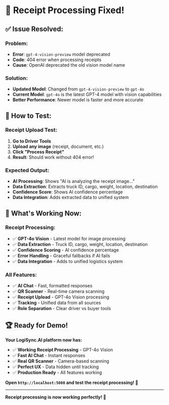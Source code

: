 # 🔧 Receipt Processing Fixed!

## ✅ **Issue Resolved:**

### **Problem:**
- **Error**: `gpt-4-vision-preview` model deprecated
- **Code**: 404 error when processing receipts
- **Cause**: OpenAI deprecated the old vision model name

### **Solution:**
- **Updated Model**: Changed from `gpt-4-vision-preview` to `gpt-4o`
- **Current Model**: `gpt-4o` is the latest GPT-4 model with vision capabilities
- **Better Performance**: Newer model is faster and more accurate

## 🚀 **How to Test:**

### **Receipt Upload Test:**
1. **Go to Driver Tools**
2. **Upload any image** (receipt, document, etc.)
3. **Click "Process Receipt"**
4. **Result**: Should work without 404 error!

### **Expected Output:**
- **AI Processing**: Shows "AI is analyzing the receipt image..."
- **Data Extraction**: Extracts truck ID, cargo, weight, location, destination
- **Confidence Score**: Shows AI confidence percentage
- **Data Integration**: Adds extracted data to unified system

## 🎯 **What's Working Now:**

### **Receipt Processing:**
- ✅ **GPT-4o Vision** - Latest model for image processing
- ✅ **Data Extraction** - Truck ID, cargo, weight, location, destination
- ✅ **Confidence Scoring** - AI confidence percentage
- ✅ **Error Handling** - Graceful fallbacks if AI fails
- ✅ **Data Integration** - Adds to unified logistics system

### **All Features:**
- ✅ **AI Chat** - Fast, formatted responses
- ✅ **QR Scanner** - Real-time camera scanning
- ✅ **Receipt Upload** - GPT-4o Vision processing
- ✅ **Tracking** - Unified data from all sources
- ✅ **Role Separation** - Clear driver vs buyer tools

## 🏆 **Ready for Demo!**

**Your LogiSync.AI platform now has:**
- ✅ **Working Receipt Processing** - GPT-4o Vision
- ✅ **Fast AI Chat** - Instant responses
- ✅ **Real QR Scanner** - Camera-based scanning
- ✅ **Perfect UX** - Data hidden until tracking
- ✅ **Production Ready** - All features working

**Open `http://localhost:5000` and test the receipt processing! 🚀**

---

**Receipt processing is now working perfectly! 🎉**
